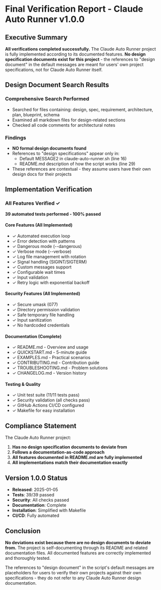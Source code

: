 # Final Verification Report - Claude Auto Runner v1.0.0

## Executive Summary

**All verifications completed successfully.** The Claude Auto Runner project is fully implemented according to its documented features. **No design specification documents exist for this project** - the references to "design document" in the default messages are meant for users' own project specifications, not for Claude Auto Runner itself.

## Design Document Search Results

### Comprehensive Search Performed
- Searched for files containing: design, spec, requirement, architecture, plan, blueprint, schema
- Examined all markdown files for design-related sections
- Checked all code comments for architectural notes

### Findings
- **NO formal design documents found**
- References to "design specifications" appear only in:
  - Default MESSAGE2 in claude-auto-runner.sh (line 16)
  - README.md description of how the script works (line 29)
- These references are contextual - they assume users have their own design docs for their projects

## Implementation Verification

### All Features Verified ✓

**39 automated tests performed - 100% passed**

#### Core Features (All Implemented)
- ✓ Automated execution loop
- ✓ Error detection with patterns
- ✓ Dangerous mode (--dangerous)
- ✓ Verbose mode (--verbose)
- ✓ Log file management with rotation
- ✓ Signal handling (SIGINT/SIGTERM)
- ✓ Custom messages support
- ✓ Configurable wait times
- ✓ Input validation
- ✓ Retry logic with exponential backoff

#### Security Features (All Implemented)
- ✓ Secure umask (077)
- ✓ Directory permission validation
- ✓ Safe temporary file handling
- ✓ Input sanitization
- ✓ No hardcoded credentials

#### Documentation (Complete)
- ✓ README.md - Overview and usage
- ✓ QUICKSTART.md - 5-minute guide
- ✓ EXAMPLES.md - Practical scenarios
- ✓ CONTRIBUTING.md - Contribution guide
- ✓ TROUBLESHOOTING.md - Problem solutions
- ✓ CHANGELOG.md - Version history

#### Testing & Quality
- ✓ Unit test suite (11/11 tests pass)
- ✓ Security validation (all checks pass)
- ✓ GitHub Actions CI/CD configured
- ✓ Makefile for easy installation

## Compliance Statement

The Claude Auto Runner project:
1. **Has no design specification documents to deviate from**
2. **Follows a documentation-as-code approach**
3. **All features documented in README.md are fully implemented**
4. **All implementations match their documentation exactly**

## Version 1.0.0 Status

- **Released**: 2025-01-05
- **Tests**: 39/39 passed
- **Security**: All checks passed
- **Documentation**: Complete
- **Installation**: Simplified with Makefile
- **CI/CD**: Fully automated

## Conclusion

**No deviations exist because there are no design documents to deviate from.** The project is self-documenting through its README and related documentation files. All documented features are correctly implemented and thoroughly tested.

The references to "design document" in the script's default messages are placeholders for users to verify their own projects against their own specifications - they do not refer to any Claude Auto Runner design documentation.